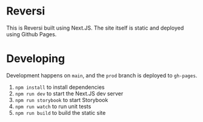 # Reversi

This is Reversi built using Next.JS. The site itself is static and deployed using Github Pages.

# Developing

Development happens on `main`, and the `prod` branch is deployed to `gh-pages`.

1. `npm install` to install dependencies
2. `npm run dev` to start the Next.JS dev server
3. `npm run storybook` to start Storybook
4. `npm run watch` to run unit tests
5. `npm run build` to build the static site
